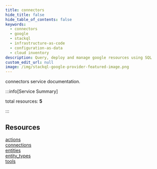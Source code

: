 ```yaml
---
title: connectors
hide_title: false
hide_table_of_contents: false
keywords:
  - connectors
  - google
  - stackql
  - infrastructure-as-code
  - configuration-as-data
  - cloud inventory
description: Query, deploy and manage google resources using SQL
custom_edit_url: null
image: /img/stackql-google-provider-featured-image.png
---
```


connectors service documentation.

:::info[Service Summary]

total resources: __5__  

:::

## Resources
<div class="row">
<div class="providerDocColumn">
<a href="/services/connectors/actions/">actions</a><br />
<a href="/services/connectors/connections/">connections</a><br />
<a href="/services/connectors/entities/">entities</a>
</div>
<div class="providerDocColumn">
<a href="/services/connectors/entity_types/">entity_types</a><br />
<a href="/services/connectors/tools/">tools</a>
</div>
</div>